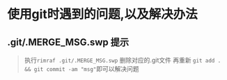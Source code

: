 # 使用git时遇到的问题,以及解决办法

## .git/.MERGE_MSG.swp 提示
> 执行`rimraf .git/.MERGE_MSG.swp` 删除对应的.git文件 再重新 `git add . && git commit -am "msg"`即可以解决问题
